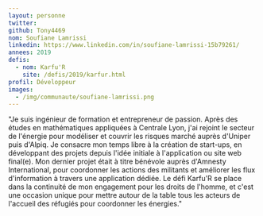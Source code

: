 ```yaml
---
layout: personne
twitter: 
github: Tony4469
nom: Soufiane Lamrissi
linkedin: https://www.linkedin.com/in/soufiane-lamrissi-15b79261/
annees: 2019
defis: 
  - nom: Karfu'R
    site: /defis/2019/karfur.html
profil: Développeur
images:
  - /img/communaute/soufiane-lamrissi.png
---
```


"Je suis ingénieur de formation et entrepreneur de passion. Après des études en mathématiques appliquées à Centrale Lyon, j'ai rejoint le secteur de l'énergie pour modéliser et couvrir les risques marché auprès d'Uniper puis d'Alpiq. Je consacre mon temps libre à la création de start-ups, en développant des projets depuis l'idée initiale à l'application ou site web final(e). Mon dernier projet était à titre bénévole auprès d'Amnesty International, pour coordonner les actions des militants et améliorer les flux d'information à travers une application dédiée. Le défi Karfu'R se place dans la continuité de mon engagement pour les droits de l'homme, et c'est une occasion unique pour mettre autour de la table tous les acteurs de l'accueil des réfugiés pour coordonner les énergies."
